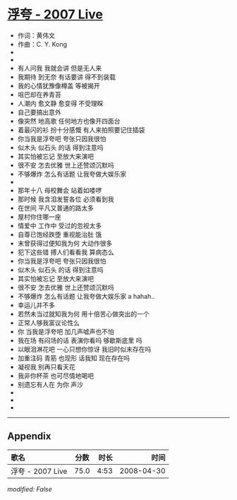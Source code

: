 # [浮夸 - 2007 Live](https://music.163.com/song?id=65261)

* 作词：黄伟文
* 作曲：C. Y. Kong
* 
* 
* 有人问我 我就会讲 但是无人来
* 我期待 到无奈 有话要讲 得不到装载
* 我的心情犹豫像樽盖 等被揭开
* 咀巴却在养青苔
* 人潮内 愈文静 愈变得 不受理睬
* 自己要搞出意外
* 像突然 地高歌 任何地方也像开四面台
* 着最闪的衫 扮十分感慨 有人来拍照要记住插袋
* 你当我是浮夸吧 夸张只因我很怕
* 似木头 似石头 的话 得到注意吗
* 其实怕被忘记 至放大来演吧
* 很不安 怎去优雅 世上还赞颂沉默吗
* 不够爆炸 怎么有话题 让我夸做大娱乐家
* 
* 那年十八 母校舞会 站着如喽啰
* 那时候 我含泪发誓各位 必须看到我
* 在世间 平凡又普通的路太多
* 屋村你住哪一座
* 情爱中 工作中 受过的忽视太多
* 自尊已饱经跌堕 重视能治肚 饿
* 末曾获得过便知我为何 大动作很多
* 犯下这些错 搏人们看看我 算病态么
* 你当我是浮夸吧 夸张只因我很怕
* 似木头 似石头 的话 得到注意吗
* 其实怕被忘记 至放大来演吧
* 很不安 怎去优雅 世上还赞颂沉默吗
* 不够爆炸 怎么有话题 让我夸做大娱乐家 a hahah..
* 幸运儿并不多
* 若然未当过就知我为何 用十倍苦心做突出的一个
* 正常人够我富议论性么
* 你 当我是浮夸吧 加几声嘘声也不怕
* 我在场 有闷场的话 表演你看吗 够歇斯底里 吗
* 以眼泪淋花吧 一心只想你惊讶 我旧时似未存在吗
* 加重注码 青筋 也现形 话我知 现在存在吗
* 凝视我 别再只看天花
* 我非你杯茶 也可尽情地喝吧
* 别遗忘有人在 为你 声沙
* 
* 
* 


---

## Appendix

|歌名|分数|时长|时间|
|:---|:---:|---:|---:|
|浮夸 - 2007 Live|75.0|4:53|2008-04-30

*modified: False*